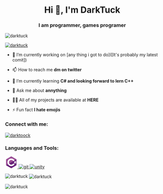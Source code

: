 <h1 align="center">Hi 👋, I'm DarkTuck</h1>
<h3 align="center">I am programmer, games programer</h3>

<p align="left"> <img src="https://komarev.com/ghpvc/?username=darktuck&label=Profile%20views&color=0e75b6&style=flat" alt="darktuck" /> </p>

<p align="left"> <a href="https://github.com/ryo-ma/github-profile-trophy"><img src="https://github-profile-trophy.vercel.app/?username=darktuck" alt="darktuck" /></a> </p>

- 🔭 I’m currently working on [any thing i got to do]([It's probably my latest comit])

- 📫 How to reach me **dm on twitter**

- 🌱 I’m currently learning **C# and looking forward to lern C++**

- 💬 Ask me about **annything**

- 👨‍💻 All of my projects are available at **HERE**

- ⚡ Fun fact **I hate emojis**

<h3 align="left">Connect with me:</h3>
<p align="left">
<a href="https://twitter.com/darktoock" target="blank"><img align="center" src="https://raw.githubusercontent.com/rahuldkjain/github-profile-readme-generator/master/src/images/icons/Social/twitter.svg" alt="darktoock" height="30" width="40" /></a>
</p>

<h3 align="left">Languages and Tools:</h3>
<p align="left"> <a href="https://www.w3schools.com/cs/" target="_blank" rel="noreferrer"> <img src="https://raw.githubusercontent.com/devicons/devicon/master/icons/csharp/csharp-original.svg" alt="csharp" width="40" height="40"/> </a> <a href="https://git-scm.com/" target="_blank" rel="noreferrer"> <img src="https://www.vectorlogo.zone/logos/git-scm/git-scm-icon.svg" alt="git" width="40" height="40"/> </a> <a href="https://unity.com/" target="_blank" rel="noreferrer"> <img src="https://www.vectorlogo.zone/logos/unity3d/unity3d-icon.svg" alt="unity" width="40" height="40"/> </a> </p>

<p><img align="left" src="https://github-readme-stats.vercel.app/api/top-langs?username=darktuck&show_icons=true&locale=en&layout=compact" alt="darktuck" /></p>

<p>&nbsp;<img align="center" src="https://github-readme-stats.vercel.app/api?username=darktuck&show_icons=true&locale=en" alt="darktuck" /></p>

<p><img align="center" src="https://github-readme-streak-stats.herokuapp.com/?user=darktuck&" alt="darktuck" /></p>
